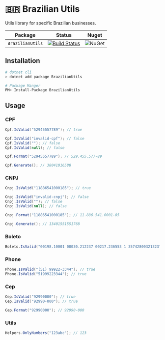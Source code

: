 # :brazil: Brazilian Utils

Utils library for specific Brazilian businesses.

| Package | Status | Nuget |
| ------- | ------ | ----- |
| `BrazilianUtils` | [![Build Status](https://travis-ci.org/brazilian-utils/dotnet.svg?branch=master)](https://travis-ci.org/brazilian-utils/dotnet)| ![NuGet](https://img.shields.io/nuget/v/BrazilianUtils.svg) |

## Installation

```sh
# dotnet cli
> dotnet add package BrazilianUtils

# Package Manger
PM> Install-Package BrazilianUtils
```


## Usage
### CPF

```csharp
Cpf.IsValid("52945557789"); // true

Cpf.IsValid("invalid-cpf"); // false
Cpf.IsValid(""); // false
Cpf.IsValid(null); // false

Cpf.Format("52945557789"); // 529.455.577-89

Cpf.Generate(); // 38041016588
```
### CNPJ
```csharp
Cnpj.IsValid("11886541000185"); // true

Cnpj.IsValid("invalid-cnpj"); // false
Cnpj.IsValid(""); // false
Cnpj.IsValid(null); // false

Cnpj.Format("11886541000185"); // 11.886.541.0001-85

Cnpj.Generate(); // 13401551551768
```
### Boleto
```csharp
Boleto.IsValid("00198.10001 00030.212237 00217.236553 1 35742800321323"); // true
```
### Phone
```csharp
Phone.IsValid("(51) 99922-3344"); // true
Phone.IsValid("51999223344"); // true
```
### Cep
```csharp
Cep.IsValid("92990000"); // true
Cep.IsValid("92990-000"); // true

Cep.Format("92990000"); // 92990-000
```
### Utils
```csharp
Helpers.OnlyNumbers("123abc"); // 123
```
